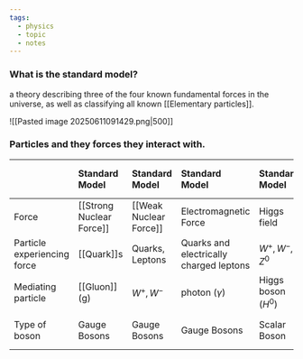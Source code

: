 ```yaml
---
tags:
  - physics
  - topic
  - notes
---
```

### What is the standard model?
a theory describing three of the four known fundamental forces in the universe, as well as classifying all known [[Elementary particles]]. 

![[Pasted image 20250611091429.png|500]]


### Particles and they forces they interact with.

| <br>                        | Standard Model           | Standard Model         | Standard Model                          | Standard Model      | Non Standard model      |     |
| :-------------------------- | :----------------------- | :--------------------- | :-------------------------------------- | :------------------ | :---------------------- | --- |
| Force                       | [[Strong Nuclear Force]] | [[Weak Nuclear Force]] | Electromagnetic Force                   | Higgs field         | Gravitational Field     |     |
| Particle experiencing force | [[Quark]]s               | Quarks, Leptons        | Quarks and electrically charged leptons | $W^+, W^-, Z^0$     | all                     |     |
| Mediating particle          | [[Gluon]] (g)            | $W^+, W^-$             | photon ($\gamma$)                       | Higgs boson ($H^0$) | Graviton ($G^0$)        |     |
| Type of boson               | Gauge Bosons             | Gauge Bosons           | Gauge Bosons                            | Scalar Boson        | Possibly a gauge boson. |     |